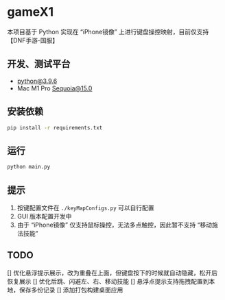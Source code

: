 # gameX1

本项目基于 Python 实现在 “iPhone镜像” 上进行键盘操控映射，目前仅支持【DNF手游-国服】

## 开发、测试平台

- python@3.9.6
- Mac M1 Pro Sequoia@15.0

## 安装依赖

```sh
pip install -r requirements.txt
```

## 运行

```sh
python main.py
```

## 提示

1. 按键配置文件在 `./keyMapConfigs.py` 可以自行配置
2. GUI 版本配置开发中
3. 由于 “iPhone镜像” 仅支持鼠标操控，无法多点触控，因此暂不支持 “移动施法技能”

## TODO

[] 优化悬浮提示展示，改为重叠在上面，但键盘按下的时候就自动隐藏，松开后恢复展示
[] 优化后跳、闪避左、右、移动技能
[] 悬浮点提示支持拖拽配置到本地，保存多份记录
[] 添加打包构建桌面应用
